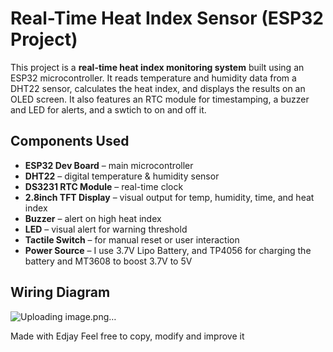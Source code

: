 # Real-Time Heat Index Sensor (ESP32 Project)

This project is a **real-time heat index monitoring system** built using an ESP32 microcontroller. It reads temperature and humidity data from a DHT22 sensor, calculates the heat index, and displays the results on an OLED screen. It also features an RTC module for timestamping, a buzzer and LED for alerts, and a swtich to on and off it.

## Components Used

- **ESP32 Dev Board** – main microcontroller
- **DHT22** – digital temperature & humidity sensor
- **DS3231 RTC Module** – real-time clock
- **2.8inch TFT Display** – visual output for temp, humidity, time, and heat index
- **Buzzer** – alert on high heat index
- **LED** – visual alert for warning threshold
- **Tactile Switch** – for manual reset or user interaction
- **Power Source** – I use 3.7V Lipo Battery, and TP4056 for charging the battery and MT3608 to boost 3.7V to 5V


##  Wiring Diagram 
![Uploading image.png…]()



Made with Edjay
Feel free to copy, modify and improve it


